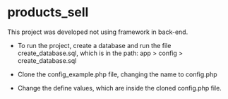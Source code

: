 # products_sell
This project was developed not using framework in back-end.

- To run the project, create a database and run the file create_database.sql, which is in the path:
app > config > create_database.sql

- Clone the config_example.php file, changing the name to config.php
- Change the define values, which are inside the cloned config.php file.
